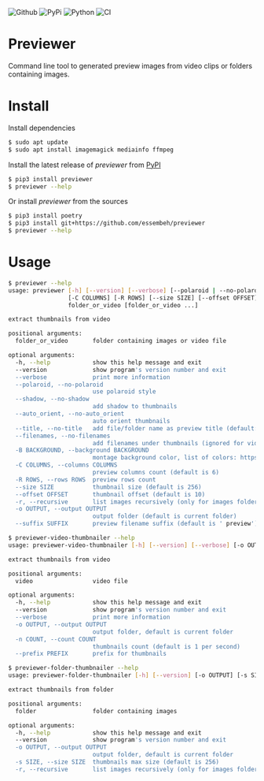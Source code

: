 ![Github](https://img.shields.io/github/tag/essembeh/previewer.svg)
![PyPi](https://img.shields.io/pypi/v/previewer.svg)
![Python](https://img.shields.io/pypi/pyversions/previewer.svg)
![CI](https://github.com/essembeh/previewer/actions/workflows/poetry.yml/badge.svg)

# Previewer

Command line tool to generated preview images from video clips or folders containing images.

# Install

Install dependencies

```sh
$ sudo apt update
$ sudo apt install imagemagick mediainfo ffmpeg
```

Install the latest release of _previewer_ from [PyPI](https://pypi.org/project/previewer/)

```sh
$ pip3 install previewer
$ previewer --help
```

Or install _previewer_ from the sources

```sh
$ pip3 install poetry
$ pip3 install git+https://github.com/essembeh/previewer
$ previewer --help
```

# Usage

```sh
$ previewer --help
usage: previewer [-h] [--version] [--verbose] [--polaroid | --no-polaroid] [--shadow | --no-shadow] [--auto_orient | --no-auto_orient] [--title | --no-title] [--filenames | --no-filenames] [-B BACKGROUND]
                 [-C COLUMNS] [-R ROWS] [--size SIZE] [--offset OFFSET] [-r] [-o OUTPUT] [--suffix SUFFIX]
                 folder_or_video [folder_or_video ...]

extract thumbnails from video

positional arguments:
  folder_or_video       folder containing images or video file

optional arguments:
  -h, --help            show this help message and exit
  --version             show program's version number and exit
  --verbose             print more information
  --polaroid, --no-polaroid
                        use polaroid style
  --shadow, --no-shadow
                        add shadow to thumbnails
  --auto_orient, --no-auto_orient
                        auto orient thumbnails
  --title, --no-title   add file/folder name as preview title (default: True)
  --filenames, --no-filenames
                        add filenames under thumbnails (ignored for videos)
  -B BACKGROUND, --background BACKGROUND
                        montage background color, list of colors: https://imagemagick.org/script/color.php
  -C COLUMNS, --columns COLUMNS
                        preview columns count (default is 6)
  -R ROWS, --rows ROWS  preview rows count
  --size SIZE           thumbnail size (default is 256)
  --offset OFFSET       thumbnail offset (default is 10)
  -r, --recursive       list images recursively (only for images folders)
  -o OUTPUT, --output OUTPUT
                        output folder (default is current folder)
  --suffix SUFFIX       preview filename suffix (default is ' preview')

```

```sh
$ previewer-video-thumbnailer --help
usage: previewer-video-thumbnailer [-h] [--version] [--verbose] [-o OUTPUT] [-n COUNT] [--prefix PREFIX] video

extract thumbnails from video

positional arguments:
  video                 video file

optional arguments:
  -h, --help            show this help message and exit
  --version             show program's version number and exit
  --verbose             print more information
  -o OUTPUT, --output OUTPUT
                        output folder, default is current folder
  -n COUNT, --count COUNT
                        thumbnails count (default is 1 per second)
  --prefix PREFIX       prefix for thumbnails

```

```sh
$ previewer-folder-thumbnailer --help
usage: previewer-folder-thumbnailer [-h] [--version] [-o OUTPUT] [-s SIZE] [-r] folder

extract thumbnails from folder

positional arguments:
  folder                folder containing images

optional arguments:
  -h, --help            show this help message and exit
  --version             show program's version number and exit
  -o OUTPUT, --output OUTPUT
                        output folder, default is current folder
  -s SIZE, --size SIZE  thumbnails max size (default is 256)
  -r, --recursive       list images recursively (only for images folders)

```
